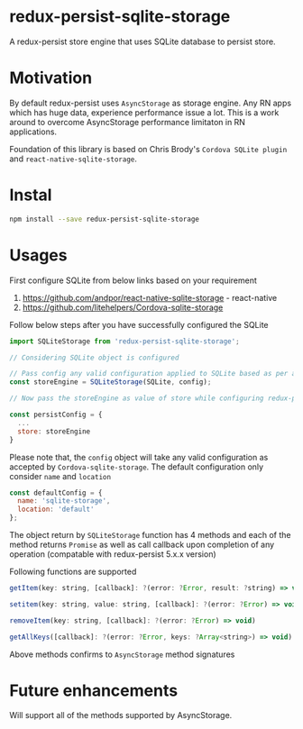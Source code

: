 # redux-persist-sqlite-storage

A redux-persist store engine that uses SQLite database to persist store.

# Motivation

By default redux-persist uses `AsyncStorage` as storage engine. Any RN apps which has huge data, experience performance issue a lot.
This is a work around to overcome AsyncStorage performance limitaton in RN applications.

Foundation of this library is based on Chris Brody's `Cordova SQLite plugin` and `react-native-sqlite-storage`.

# Instal
```bash
npm install --save redux-persist-sqlite-storage
```

# Usages
First configure SQLite from below links based on your requirement
1. https://github.com/andpor/react-native-sqlite-storage - react-native
2. https://github.com/litehelpers/Cordova-sqlite-storage

Follow below steps after you have successfully configured the SQLite

```Javascript
import SQLiteStorage from 'redux-persist-sqlite-storage';

// Considering SQLite object is configured

// Pass config any valid configuration applied to SQLite based as per above 2 links
const storeEngine = SQLiteStorage(SQLite, config);

// Now pass the storeEngine as value of store while configuring redux-persist

const persistConfig = {
  ...
  store: storeEngine
}

```

Please note that, the `config` object will take any valid configuration as accepted by `Cordova-sqlite-storage`.
The default configuration only consider `name` and `location`

```Javascript
const defaultConfig = {
  name: 'sqlite-storage',
  location: 'default'
};
```

The object return by `SQLiteStorage` function has 4 methods and each of the method returns `Promise` as well as call callback upon completion of any operation (compatable with redux-persist 5.x.x version)

Following functions are supported

```Javascript
getItem(key: string, [callback]: ?(error: ?Error, result: ?string) => void)
```
```Javascript
setitem(key: string, value: string, [callback]: ?(error: ?Error) => void)
```
```Javascript
removeItem(key: string, [callback]: ?(error: ?Error) => void)
```
```Javascript
getAllKeys([callback]: ?(error: ?Error, keys: ?Array<string>) => void)
```

Above methods confirms to `AsyncStorage` method signatures

# Future enhancements
Will support all of the methods supported by AsyncStorage.
